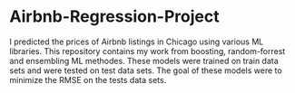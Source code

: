 # Airbnb-Regression-Project
I predicted the prices of Airbnb listings in Chicago using various ML libraries. This repository contains my work from boosting, random-forrest and ensembling ML methodes. These models were trained on train data sets and were tested on test data sets. The goal of these models were to minimize the RMSE on the tests data sets. 
